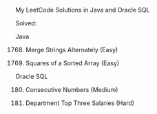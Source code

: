 My LeetCode Solutions in Java and Oracle SQL

Solved:

Java

1768. Merge Strings Alternately (Easy)

977. Squares of a Sorted Array (Easy)

Oracle SQL

180. Consecutive Numbers (Medium)

185. Department Top Three Salaries (Hard)
